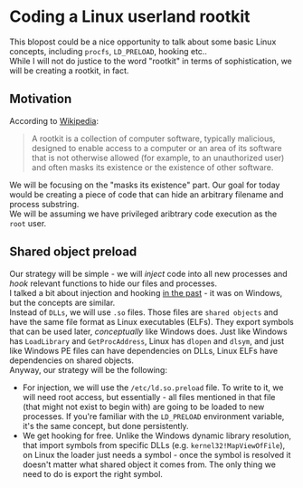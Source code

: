 # Coding a Linux userland rootkit

This blopost could be a nice opportunity to talk about some basic Linux concepts, including `procfs`, `LD_PRELOAD`, hooking etc..  
While I will not do justice to the word "rootkit" in terms of sophistication, we will be creating a rootkit, in fact.

## Motivation
According to [Wikipedia](https://en.wikipedia.org/wiki/Rootkit):
> A rootkit is a collection of computer software, typically malicious, designed to enable access to a computer or an area of its software that is not otherwise allowed (for example, to an unauthorized user) and often masks its existence or the existence of other software.

We will be focusing on the "masks its existence" part. Our goal for today would be creating a piece of code that can hide an arbitrary filename and process substring.  
We will be assuming we have privileged aribtrary code execution as the `root` user.

## Shared object preload
Our strategy will be simple - we will *inject* code into all new processes and *hook* relevant functions to hide our files and processes.  
I talked a bit about injection and hooking [in the past](https://github.com/yo-yo-yo-jbo/injection_and_hooking_intro/) - it was on Windows, but the concepts are similar.  
Instead of `DLLs`, we will use `.so` files. Those files are `shared objects` and have the same file format as Linux executables (ELFs). They export symbols that can be used later, *conceptually* like Windows does.  Just like Windows has `LoadLibrary` and `GetProcAddress`, Linux has `dlopen` and `dlsym`, and just like Windows PE files can have dependencies on DLLs, Linux ELFs have dependencies on shared objects.  
Anyway, our strategy will be the following:
- For injection, we will use the `/etc/ld.so.preload` file. To write to it, we will need root access, but essentially - all files mentioned in that file (that might not exist to begin with) are going to be loaded to new processes. If you're familiar with the `LD_PRELOAD` environment variable, it's the same concept, but done persistently.
- We get hooking for free. Unlike the Windows dynamic library resolution, that import symbols from specific DLLs (e.g. `kernel32!MapViewOfFile`), on Linux the loader just needs a symbol - once the symbol is resolved it doesn't matter what shared object it comes from. The only thing we need to do is export the right symbol.

